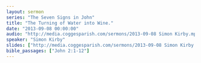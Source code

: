 ```yaml
---
layout: sermon
series: "The Seven Signs in John"
title: "The Turning of Water into Wine."
date: "2013-09-08 00:00:00"
audio: "http://media.coggesparish.com/sermons/2013-09-08 Simon Kirby.mp3"
speaker: "Simon Kirby"
slides: ["http://media.coggesparish.com/sermons/2013-09-08 Simon Kirby.pdf"]
bible_passages: ["John 2:1-12"]
---
```

